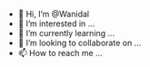 - 👋 Hi, I’m @Wanidal
- 👀 I’m interested in ...
- 🌱 I’m currently learning ...
- 💞️ I’m looking to collaborate on ...
- 📫 How to reach me ...

<!---
Wanidal/Wanidal is a ✨ special ✨ repository because its `README.md` (this file) appears on your GitHub profile.
You can click the Preview link to take a look at your changes.
--->
